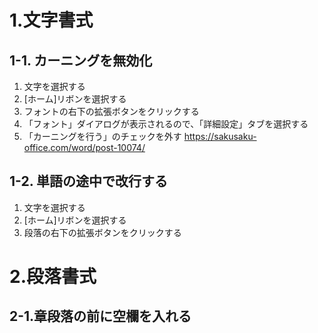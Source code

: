 # 1.文字書式
## 1-1. カーニングを無効化
1. 文字を選択する
2. [ホーム]リボンを選択する
3. フォントの右下の拡張ボタンをクリックする
4. 「フォント」ダイアログが表示されるので、「詳細設定」タブを選択する
5. 「カーニングを行う」のチェックを外す
https://sakusaku-office.com/word/post-10074/

## 1-2. 単語の途中で改行する
1. 文字を選択する
2. [ホーム]リボンを選択する
3. 段落の右下の拡張ボタンをクリックする

# 2.段落書式
## 2-1.章段落の前に空欄を入れる
